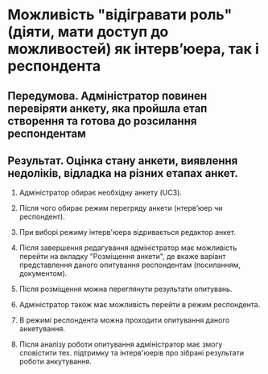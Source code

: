 # Можливість "відігравати роль" (діяти, мати доступ до можливостей) як інтерв’юера, так і респондента

## Передумова. Адміністратор повинен перевіряти анкету, яка пройшла етап створення та готова до розсилання респондентам

## Результат. Оцінка стану анкети, виявлення недоліків, відладка на різних етапах анкет.

1. Адміністратор обирає необхідну анкету (UC3).

2. Після чого обирає режим перегряду анкети (нтерв’юер чи респондент).

3. При виборі режиму інтерв'юера відривається редактор анкет.

4. Після завершення редагування адміністратор має можливість перейти на вкладку "Розміщення анкети", де вкаже варіант представлення даного опитування респондентам (посиланням, документом).

5. Після розміщення можна переглянути результати опитувань.

6. Адміністратор також має можливість перейти в режим респондента.

7. В режимі респондента можна проходити опитування даного анкетування.

8. Після аналізу роботи опитування адміністратор має змогу сповістити тех. підтримку та інтерв'юерів про зібрані результати роботи анкутування.
